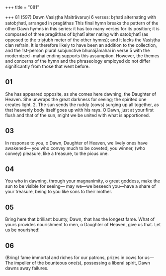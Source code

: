 +++
title = "081"

+++
81 (597)
Dawn
Vasiṣṭha Maitrāvaruṇi
6 verses: br̥hatī alternating with satobr̥hatī, arranged in pragāthas This final hymn breaks the pattern of the other Dawn hymns in this series: it has  too many verses for its position; it is composed of three pragāthas of br̥hatī alter nating with satobr̥hatī (as opposed to the triṣṭubh meter of the other hymns); and  it lacks the Vasiṣṭha clan refrain. It is therefore likely to have been an addition to  the collection, and the 1st-person plural subjunctive bhunájāmahai in verse 5 with  the modernized -mahai ending supports this assumption. However, the themes and  concerns of the hymn and the phraseology employed do not differ significantly  from those that went before.
## 01
She has appeared opposite, as she comes here dawning, the Daughter of  Heaven.
She unwraps the great darkness for seeing; the spirited one creates light. 2. The sun sends the ruddy (cows) surging up all together, as that heavenly  body itself goes up with his rays.
O Dawn, just at your first flush and that of the sun, might we be united  with what is apportioned.
## 03
In response to you, o Dawn, Daughter of Heaven, we lively ones have  awakened—
you who convey much to be coveted, you winner, (who convey) pleasure,  like a treasure, to the pious one.
## 04
You who in dawning, through your magnanimity, o great goddess, make  the sun to be visible for seeing—
may we—we beseech you—have a share of your treasure, being to you  like sons to their mother.
## 05
Bring here that brilliant bounty, Dawn, that has the longest fame. What of yours provides nourishment to men, o Daughter of Heaven,  give us that. Let us be nourished!
## 06
(Bring) fame immortal and riches for our patrons, prizes in cows for us— The impeller of the bounteous one(s), possessing a liberal spirit, Dawn  dawns away failures.